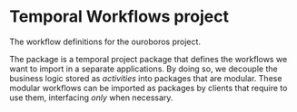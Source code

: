 # Temporal Workflows project

The workflow definitions for the ouroboros project.

The package is a temporal project package that defines the workflows we want to import in a separate applications. By doing so, we decouple the business logic stored as _activities_ into packages that are modular. These modular workflows can be imported as packages by clients that require to use them, interfacing _only_ when necessary.
